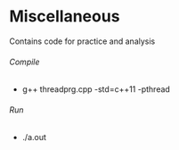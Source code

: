 # Miscellaneous

Contains code for practice and analysis

###### Compile 
- g++ threadprg.cpp -std=c++11 -pthread

###### Run
- ./a.out
